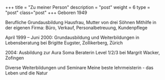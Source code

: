 +++
title = "Zu meiner Person"
description = "post"
weight = 6
type = "post"
class="post"
+++
Geboren 1949

Berufliche Grundausbildung
Hausfrau, Mutter von drei Söhnen
Mithilfe in der eigenen Firma: Büro, Verkauf, Personalbetreuung, Kundenpflege

April 1999 – Juni 2000: Grundausbildung und Weiterbildungen in Lebensberatung bei 
Brigitte Eugster, Zollikerberg, Zürich

2004: Ausbildung zur Aura Soma Beraterin Level 1/2/3 bei Margrit Wacker, Zofingen

Diverse Weiterbildungen und Seminare
Meine beste lehrmeisterin - das Leben und die Natur